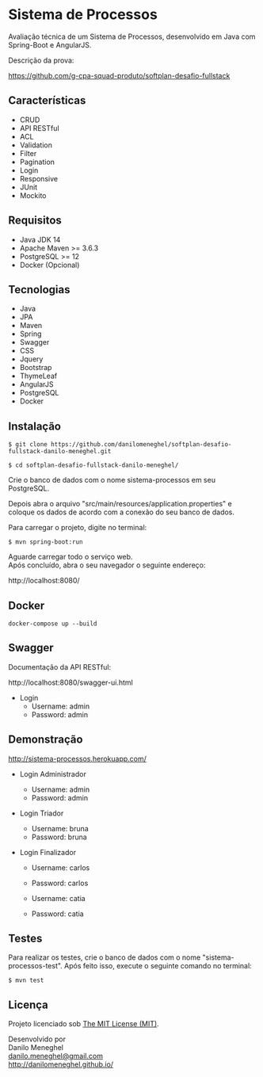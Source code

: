 # Sistema de Processos

Avaliação técnica de um Sistema de Processos, desenvolvido em Java com Spring-Boot e AngularJS.

Descrição da prova:

https://github.com/g-cpa-squad-produto/softplan-desafio-fullstack

## Características

- CRUD
- API RESTful
- ACL
- Validation
- Filter
- Pagination
- Login
- Responsive
- JUnit
- Mockito

## Requisitos

- Java JDK 14
- Apache Maven >= 3.6.3
- PostgreSQL >= 12
- Docker (Opcional)

## Tecnologias

- Java
- JPA
- Maven
- Spring
- Swagger
- CSS
- Jquery
- Bootstrap
- ThymeLeaf
- AngularJS
- PostgreSQL
- Docker

## Instalação

```
$ git clone https://github.com/danilomeneghel/softplan-desafio-fullstack-danilo-meneghel.git

$ cd softplan-desafio-fullstack-danilo-meneghel/
```

Crie o banco de dados com o nome sistema-processos em seu PostgreSQL.

Depois abra o arquivo "src/main/resources/application.properties" e coloque os dados de acordo com a conexão do seu banco de dados.

Para carregar o projeto, digite no terminal:

```
$ mvn spring-boot:run
```

Aguarde carregar todo o serviço web. <br>
Após concluído, abra o seu navegador o seguinte endereço: <br>

http://localhost:8080/

## Docker

```
docker-compose up --build
```

## Swagger 

Documentação da API RESTful: <br>

http://localhost:8080/swagger-ui.html

- Login
    - Username: admin
    - Password: admin

## Demonstração

http://sistema-processos.herokuapp.com/ <br>

- Login Administrador
    - Username: admin
    - Password: admin

- Login Triador
    - Username: bruna
    - Password: bruna

- Login Finalizador
    - Username: carlos
    - Password: carlos

    - Username: catia
    - Password: catia

## Testes

Para realizar os testes, crie o banco de dados com o nome "sistema-processos-test".
Após feito isso, execute o seguinte comando no terminal:

```
$ mvn test
```

## Licença

Projeto licenciado sob <a href="LICENSE">The MIT License (MIT)</a>.<br>



Desenvolvido por<br>
Danilo Meneghel<br>
danilo.meneghel@gmail.com<br>
http://danilomeneghel.github.io/<br>
